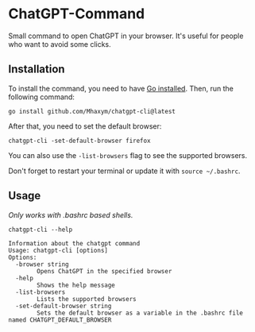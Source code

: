 # ChatGPT-Command
Small command to open ChatGPT in your browser. It's useful for people who want to avoid some clicks.

## Installation
To install the command, you need to have [Go installed](https://go.dev/doc/install). Then, run the following command:

```
go install github.com/Mhaxym/chatgpt-cli@latest
```
After that, you need to set the default browser:
```
chatgpt-cli -set-default-browser firefox
```
You can also use the `-list-browsers` flag to see the supported browsers.

Don't forget to restart your terminal or update it with `source ~/.bashrc`.

## Usage

*Only works with .bashrc based shells.*

```
chatgpt-cli --help

Information about the chatgpt command
Usage: chatgpt-cli [options]
Options:
  -browser string
        Opens ChatGPT in the specified browser
  -help
        Shows the help message
  -list-browsers
        Lists the supported browsers
  -set-default-browser string
        Sets the default browser as a variable in the .bashrc file named CHATGPT_DEFAULT_BROWSER
```